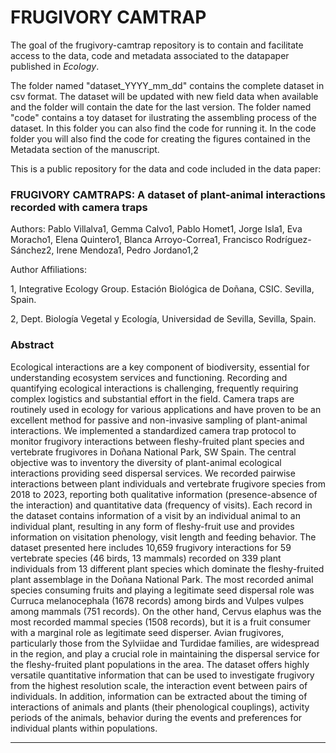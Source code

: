 # FRUGIVORY CAMTRAP

The goal of the frugivory-camtrap repository is to contain and facilitate access to the data, code and metadata associated to the datapaper published in _Ecology_. 

The folder named "dataset_YYYY_mm_dd" contains the complete dataset in csv format. The dataset will be updated with new field data when available and the folder will contain the date for the last version. The folder named "code" contains a toy dataset for ilustrating the assembling process of the dataset. In this folder you can also find the code for running it. In the code folder you will also find the code for creating the figures contained in the Metadata section of the manuscript.   

This is a public repository for the data and code included in the data paper:

### FRUGIVORY CAMTRAPS: A dataset of plant-animal interactions recorded with camera traps

Authors:
Pablo Villalva1, Gemma Calvo1, Pablo Homet1, Jorge Isla1, Eva Moracho1, Elena Quintero1, Blanca Arroyo-Correa1, Francisco Rodríguez-Sánchez2, Irene Mendoza1, Pedro Jordano1,2 


Author Affiliations:


1, Integrative Ecology Group. Estación Biológica de Doñana, CSIC. Sevilla, Spain.


2, Dept. Biología Vegetal y Ecología, Universidad de Sevilla, Sevilla, Spain.

### Abstract
Ecological interactions are a key component of biodiversity, essential for understanding ecosystem services and functioning. Recording and quantifying ecological interactions is challenging, frequently requiring complex logistics and substantial effort in the field. Camera traps are routinely used in ecology for various applications and have proven to be an excellent method for passive and non-invasive sampling of plant-animal interactions. We implemented a standardized camera trap protocol to monitor frugivory interactions between fleshy-fruited plant species and vertebrate frugivores in Doñana National Park, SW Spain. The central objective was to inventory the diversity of plant-animal ecological interactions providing seed dispersal services. We recorded pairwise interactions between plant individuals and vertebrate frugivore species from 2018 to 2023, reporting both qualitative information (presence-absence of the interaction) and quantitative data (frequency of visits). Each record in the dataset contains information of a visit by an individual animal to an individual plant, resulting in any form of fleshy-fruit use and provides information on visitation phenology, visit length and feeding behavior. The dataset presented here includes 10,659 frugivory interactions for 59 vertebrate species (46 birds, 13 mammals) recorded on 339 plant individuals from 13 different plant species which dominate the fleshy-fruited plant assemblage in the Doñana National Park. The most recorded animal species consuming fruits and playing a legitimate seed dispersal role was Curruca melanocephala (1678 records) among birds and Vulpes vulpes among mammals (751 records). On the other hand, Cervus elaphus was the most recorded mammal species (1508 records), but it is a fruit consumer with a marginal role as legitimate seed disperser. Avian frugivores, particularly those from the Sylviidae and Turdidae families, are widespread in the region, and play a crucial role in maintaining the dispersal service for the fleshy-fruited plant populations in the area. The dataset offers highly versatile quantitative information that can be used to investigate frugivory from the highest resolution scale, the interaction event between pairs of individuals. In addition, information can be extracted about the timing of interactions of animals and plants (their phenological couplings), activity periods of the animals, behavior during the events and preferences for individual plants within populations.

----

